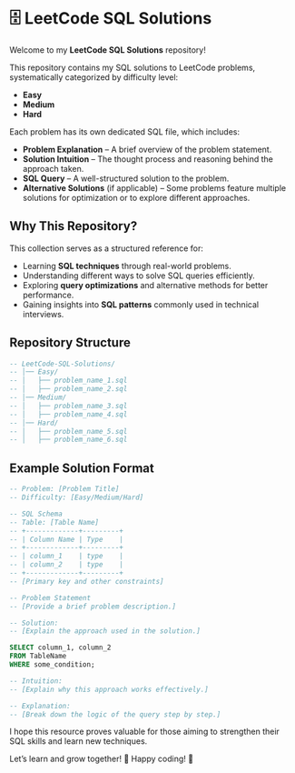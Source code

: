 # 🗄️ LeetCode SQL Solutions

Welcome to my **LeetCode SQL Solutions** repository!

This repository contains my SQL solutions to LeetCode problems, systematically categorized by difficulty level:

- **Easy**
- **Medium**
- **Hard**

Each problem has its own dedicated SQL file, which includes:

- **Problem Explanation** – A brief overview of the problem statement.
- **Solution Intuition** – The thought process and reasoning behind the approach taken.
- **SQL Query** – A well-structured solution to the problem.
- **Alternative Solutions** (if applicable) – Some problems feature multiple solutions for optimization or to explore different approaches.

## Why This Repository?

This collection serves as a structured reference for:

- Learning **SQL techniques** through real-world problems.
- Understanding different ways to solve SQL queries efficiently.
- Exploring **query optimizations** and alternative methods for better performance.
- Gaining insights into **SQL patterns** commonly used in technical interviews.

## Repository Structure

```sql
-- LeetCode-SQL-Solutions/
-- │── Easy/
-- │   ├── problem_name_1.sql
-- │   ├── problem_name_2.sql
-- │── Medium/
-- │   ├── problem_name_3.sql
-- │   ├── problem_name_4.sql
-- │── Hard/
-- │   ├── problem_name_5.sql
-- │   ├── problem_name_6.sql
```

## Example Solution Format

```sql
-- Problem: [Problem Title]
-- Difficulty: [Easy/Medium/Hard]

-- SQL Schema
-- Table: [Table Name]
-- +-------------+---------+
-- | Column Name | Type    |
-- +-------------+---------+
-- | column_1    | type    |
-- | column_2    | type    |
-- +-------------+---------+
-- [Primary key and other constraints]

-- Problem Statement
-- [Provide a brief problem description.]

-- Solution:
-- [Explain the approach used in the solution.]

SELECT column_1, column_2
FROM TableName
WHERE some_condition;

-- Intuition:
-- [Explain why this approach works effectively.]

-- Explanation:
-- [Break down the logic of the query step by step.]
```

I hope this resource proves valuable for those aiming to strengthen their SQL skills and learn new techniques.

Let’s learn and grow together! 🚀 Happy coding! 🎯

